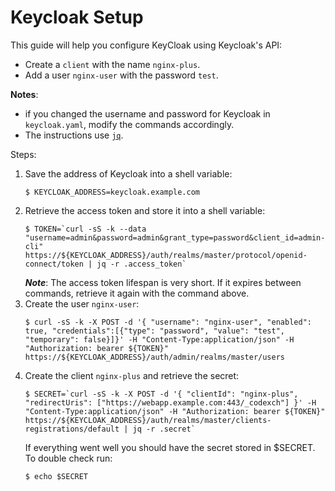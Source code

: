 # Keycloak Setup

This guide will help you configure KeyCloak using Keycloak's API:
* Create a `client` with the name `nginx-plus`.
* Add a user `nginx-user` with the password `test`.

**Notes**:
* if you changed the username and password for Keycloak in `keycloak.yaml`, modify the commands accordingly.
* The instructions use [`jq`](https://stedolan.github.io/jq/).

Steps:

1. Save the address of Keycloak into a shell variable:
    ```console
    $ KEYCLOAK_ADDRESS=keycloak.example.com
    ```
1. Retrieve the access token and store it into a shell variable:
    ```console
    $ TOKEN=`curl -sS -k --data "username=admin&password=admin&grant_type=password&client_id=admin-cli" https://${KEYCLOAK_ADDRESS}/auth/realms/master/protocol/openid-connect/token | jq -r .access_token`
    ```
    ***Note***: The access token lifespan is very short. If it expires between commands, retrieve it again with the command above.
1. Create the user `nginx-user`:
    ```console
    $ curl -sS -k -X POST -d '{ "username": "nginx-user", "enabled": true, "credentials":[{"type": "password", "value": "test", "temporary": false}]}' -H "Content-Type:application/json" -H "Authorization: bearer ${TOKEN}" https://${KEYCLOAK_ADDRESS}/auth/admin/realms/master/users
    ```
1. Create the client `nginx-plus` and retrieve the secret:
    ```console
    $ SECRET=`curl -sS -k -X POST -d '{ "clientId": "nginx-plus", "redirectUris": ["https://webapp.example.com:443/_codexch"] }' -H "Content-Type:application/json" -H "Authorization: bearer ${TOKEN}" https://${KEYCLOAK_ADDRESS}/auth/realms/master/clients-registrations/default | jq -r .secret`
    ```
    If everything went well you should have the secret stored in $SECRET. To double check run:
    ```console
    $ echo $SECRET
    ```

